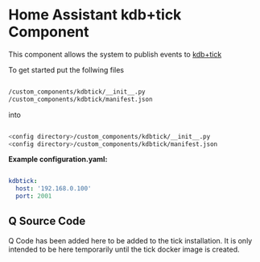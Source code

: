 # Home Assistant kdb+tick Component

This component allows the system to publish events to [kdb+tick](https://code.kx.com/q/kb/kdb-tick/)

To get started put the follwing files

```bash

/custom_components/kdbtick/__init__.py
/custom_components/kdbtick/manifest.json

```

into

```bash

<config directory>/custom_components/kdbtick/__init__.py
<config directory>/custom_components/kdbtick/manifest.json

```

**Example configuration.yaml:**

```yaml

kdbtick:
  host: '192.168.0.100'
  port: 2001

```

## Q Source Code

Q Code has been added here to be added to the tick installation.
It is only intended to be here temporarily until the tick docker image is created.
